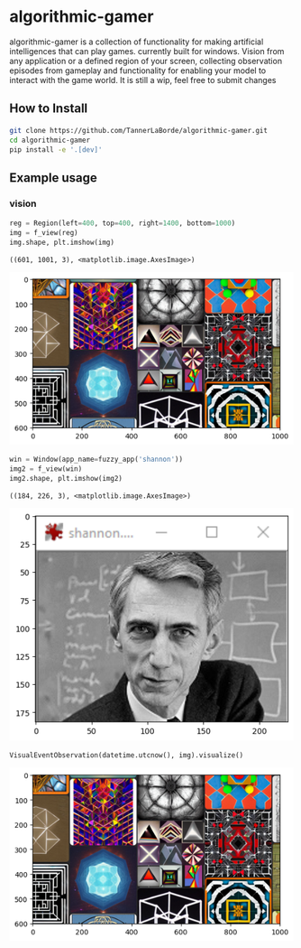 algorithmic-gamer
================

<!-- WARNING: THIS FILE WAS AUTOGENERATED! DO NOT EDIT! -->

algorithmic-gamer is a collection of functionality for making artificial intelligences that can play games. currently built for windows. Vision from any application or a defined region of your screen, collecting observation episodes from gameplay and functionality for enabling your model to interact with the game world. It is still a wip, feel free to submit changes

## How to Install

``` sh
git clone https://github.com/TannerLaBorde/algorithmic-gamer.git
cd algorithmic-gamer
pip install -e '.[dev]'
```

## Example usage

### vision

``` python
reg = Region(left=400, top=400, right=1400, bottom=1000)
img = f_view(reg)
img.shape, plt.imshow(img)
```

    ((601, 1001, 3), <matplotlib.image.AxesImage>)

![](index_files/figure-commonmark/cell-2-output-2.png)

``` python
win = Window(app_name=fuzzy_app('shannon'))
img2 = f_view(win)
img2.shape, plt.imshow(img2)
```

    ((184, 226, 3), <matplotlib.image.AxesImage>)

![](index_files/figure-commonmark/cell-3-output-2.png)

``` python
VisualEventObservation(datetime.utcnow(), img).visualize()
```

![](index_files/figure-commonmark/cell-4-output-1.png)
